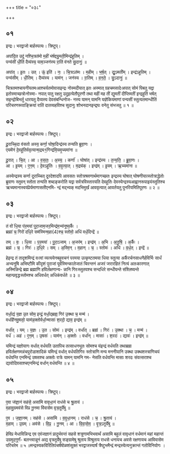 +++
title = "०३८"

+++


## ०१
इन्द्रः। भरद्वाजो बार्हस्पत्यः। त्रिष्टुप्।

अपा॑दि॒त उदु॑ नश्चि॒त्रत॑मो म॒हीं भ॑र्षद्द्यु॒मती॒मिन्द्र॑हूतिम् ।  
पन्य॑सीं धी॒तिं दैव्य॑स्य॒ याम॒ञ्जन॑स्य रा॒तिं व॑नते सु॒दानुः॑ ॥

अपा॑त् । इ॒तः । उत् । ऊं॒ इति॑ । नः॒ । चि॒त्रऽत॑मः । म॒हीम् । भ॒र्ष॒त् । द्यु॒ऽमती॑म् । इन्द्र॑ऽहूतिम् ।  
पन्य॑सीम् । धी॒तिम् । दैव्य॑स्य । याम॑न् । जन॑स्य । रा॒तिम् । व॒न॒ते॒ । सु॒ऽदानुः॑ ॥

चित्रतमश्चायनीयतमःआश्चर्यतमोवासइन्द्रः नोस्मदीयात् इतः अस्मात् ग्रहचमसादेःअपात् सोमं पिबतु यद्वा इतोस्माच्छत्रोःनोस्मा- नपात् पातु रक्षतु उदुइत्येतौपूरणौ तथा महीं मह तीं द्युमतीं दीप्तिमतीं इन्द्रहूतिं भर्षत् सइन्द्रोबिभर्तु धारयतु दैव्यस्य देवसंबन्धिनोज- नस्य यामन् यामनि यज्ञेकियमाणां पन्यसीं स्तुत्यतमान्धीतिं परिचरणरूपाङ्क्रियां रातिं दातव्यहविश्च सुदानुः शोभनदानइन्द्र्घः वनेतु संभजतु ॥ १ ॥

## ०२
इन्द्रः। भरद्वाजो बार्हस्पत्यः। त्रिष्टुप्।

दू॒राच्चि॒दा व॑सतो अस्य॒ कर्णा॒ घोषा॒दिन्द्र॑स्य तन्यति ब्रुवा॒णः ।  
एयमे॑नं दे॒वहू॑तिर्ववृत्यान्म॒द्र्य१॒॑गिन्द्र॑मि॒यमृ॒च्यमा॑ना ॥

दू॒रात् । चि॒त् । आ । व॒स॒तः॒ । अ॒स्य॒ । कर्णा॑ । घोषा॑त् । इन्द्र॑स्य । त॒न्य॒ति॒ । ब्रु॒वा॒णः ।  
आ । इ॒यम् । ए॒न॒म् । दे॒वऽहू॑तिः । व॒वृ॒त्या॒त् । म॒द्र्य॑क् । इन्द्र॑म् । इ॒यम् । ऋ॒च्यमा॑ना ॥

अस्येन्द्रस्य कर्णा दूराच्चित् दूरदेशादपि आवसतः स्तोत्रश्रवणार्थमागच्छतः इन्द्रस्य घोषात् घोषणीयात्स्तोत्राद्धेतोः ब्रुवाणः स्तुवन् स्तोता तन्यति शब्दङ्करोति यद्वा सर्वत्रविस्तारयति देवहूतिः देवस्येन्द्रस्यआह्वानरूपाइयंस्तुतिश्च ऋच्यमानास्वयंप्रेर्यमाणासतीएनमि- न्द्रं मद्भ्यक् मदभिमुर्खं आववृत्यात् आवर्तयतु पुनरियमितिपूरणः ॥ २ ॥

## ०३
इन्द्रः। भरद्वाजो बार्हस्पत्यः। त्रिष्टुप्।

तं वो॑ धि॒या प॑र॒मया॑ पुरा॒जाम॒जर॒मिन्द्र॑म॒भ्य॑नूष्य॒र्कैः ।  
ब्रह्मा॑ च॒ गिरो॑ दधि॒रे सम॑स्मिन्म॒हा{4}श्च॒ स्तोमो॒ अधि॑ वर्ध॒दिन्द्रे॑ ॥

तम् । वः॒ । धि॒या । प॒र॒मया॑ । पु॒रा॒ऽजाम् । अ॒जर॑म् । इन्द्र॑म् । अ॒भि । अ॒नू॒षि॒ । अ॒र्कैः ।  
ब्रह्म॑ । च॒ । गिरः॑ । द॒धि॒रे । सम् । अ॒स्मि॒न् । म॒हान् । च॒ । स्तोमः॑ । अधि॑ । व॒र्ध॒त् । इन्द्रे॑ ॥

हेइन्द्र तं तादृशमिन्द्रं वःत्वां व्यत्ययेनबहुवचनं परमया उत्कृष्टतमया धिया स्तुत्या अर्कैरर्चनसाधनैर्हविर्भिः सार्धं अभ्यनूषि अभिष्टौमि कीदृशं पुराजां पूर्वस्मिन्कालेजातं चिरन्तनं अजरं जरारहितं नित्यं अतःकारणात् अस्मिन्निन्द्रे ब्रह्म ब्रह्माणि हविर्लक्षणान्य- न्नानि गिरःस्तुतयश्च सन्दधिरे सन्धीयन्ते संश्लिष्यन्ते महान्प्रवृद्धःस्तोमश्च अधिवर्धत् अधिकंवर्धते ॥ ३ ॥

## ०४
इन्द्रः। भरद्वाजो बार्हस्पत्यः। त्रिष्टुप्।

वर्धा॒द्यं य॒ज्ञ उ॒त सोम॒ इन्द्रं॒ वर्धा॒द्ब्रह्म॒ गिर॑ उ॒क्था च॒ मन्म॑ ।  
वर्धाहै॑नमु॒षसो॒ याम॑न्न॒क्तोर्वर्धा॒न्मासाः॑ श॒रदो॒ द्याव॒ इन्द्र॑म् ॥

वर्धा॑त् । यम् । य॒ज्ञः । उ॒त । सोमः॑ । इन्द्र॑म् । वर्धा॑त् । ब्रह्म॑ । गिरः॑ । उ॒क्था । च॒ । मन्म॑ ।  
वर्ध॑ । अह॑ । ए॒न॒म् । उ॒षसः॑ । याम॑न् । अ॒क्तोः । वर्धा॑न् । मासाः॑ । श॒रदः॑ । द्यावः॑ । इन्द्र॑म् ॥

यमिन्द्रं यज्ञोयागः वर्धात् वर्धयति उतापिच तत्साधनभूतः सोमश्च यंइन्द्रं वर्धयति तथाब्रह्म हविर्लक्षणमन्नंचपुरोडाशादिकं यमिन्द्रं वर्धात् वर्धयतिगिरः स्तोत्राणि मन्य मननीयानि उक्था उक्थशस्त्राणिचयं वर्धयन्ति एनमिन्द्रं उषसश्च अक्तोः रात्रेः यामन् यामनि गम- नेसति वर्धयन्ति मासाः शरदः संवत्सराश्च द्यावोदिवसाश्चएनमिन्द्रं वर्धान् वर्धयन्ति ॥ ४ ॥

## ०५
इन्द्रः। भरद्वाजो बार्हस्पत्यः। त्रिष्टुप्।

ए॒वा ज॑ज्ञा॒नं सह॑से॒ असा॑मि वावृधा॒नं राध॑से च श्रु॒ताय॑ ।  
म॒हामु॒ग्रमव॑से विप्र नू॒नमा वि॑वासेम वृत्र॒तूर्ये॑षु ॥

ए॒व । ज॒ज्ञा॒नम् । सह॑से । असा॑मि । व॒वृ॒धा॒नम् । राध॑से । च॒ । श्रु॒ताय॑ ।  
म॒हाम् । उ॒ग्रम् । अव॑से । वि॒प्र॒ । नू॒नम् । आ । वि॒वा॒से॒म॒ । वृ॒त्र॒ऽतूर्ये॑षु ॥

हेविप्र मेधाविन्निन्द्र एव एवंजज्ञानं प्रादुर्भवन्तं सहसे शत्रूणामभिभवार्थं असामि बहुलं वावृधानं वर्धमानं महां महान्तं उग्रमुद्गूर्णं- बलन्त्वान्नूनं अद्य वृत्रतूर्येषु सङ्ग्रामेषु श्रुताय विश्रुताय राधसे धनायच अवसे रक्षणायच आविवासेम परिचरेम ॥ ५ ॥मन्द्रस्यकविरितिपंचर्षंषोळशंसूक्तं भरद्वाजस्यार्षं त्रैष्टुभमैन्द्रं मन्द्रस्येत्यनुक्रान्तं गतोविनियोगः ।